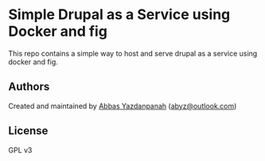 Simple Drupal as a Service using Docker and fig
===================

This repo contains a simple way to host and serve drupal as a service using docker and fig.



## Authors

Created and maintained by [Abbas Yazdanpanah][author] (<abyz@outlook.com>)

## License
GPL v3

[author]:                 https://github.com/yazdan
[docker_upstart_issue]:   https://github.com/dotcloud/docker/issues/223
[docker_index]:           https://index.docker.io/
